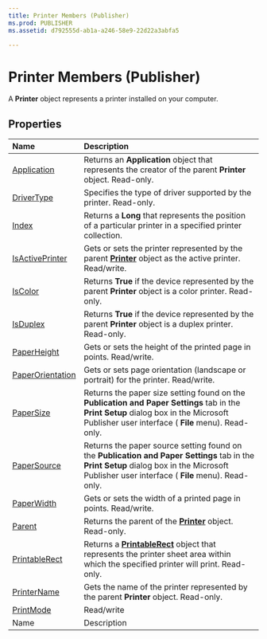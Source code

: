 ```yaml
---
title: Printer Members (Publisher)
ms.prod: PUBLISHER
ms.assetid: d792555d-ab1a-a246-58e9-22d22a3abfa5

---
```



# Printer Members (Publisher)
A  **Printer** object represents a printer installed on your computer.

## Properties



|**Name**|**Description**|
|:-----|:-----|
| [Application](printer.application-property-publisher.md)|Returns an  **Application** object that represents the creator of the parent **Printer** object. Read-only.|
| [DriverType](printer.drivertype-property-publisher.md)|Specifies the type of driver supported by the printer. Read-only.|
| [Index](printer.index-property-publisher.md)|Returns a  **Long** that represents the position of a particular printer in a specified printer collection.|
| [IsActivePrinter](printer.isactiveprinter-property-publisher.md)|Gets or sets the printer represented by the parent  **[Printer](printer-object-publisher.md)** object as the active printer. Read/write.|
| [IsColor](printer.iscolor-property-publisher.md)|Returns  **True** if the device represented by the parent **Printer** object is a color printer. Read-only.|
| [IsDuplex](printer.isduplex-property-publisher.md)|Returns  **True** if the device represented by the parent **Printer** object is a duplex printer. Read-only.|
| [PaperHeight](printer.paperheight-property-publisher.md)|Gets or sets the height of the printed page in points. Read/write.|
| [PaperOrientation](printer.paperorientation-property-publisher.md)|Gets or sets page orientation (landscape or portrait) for the printer. Read/write.|
| [PaperSize](printer.papersize-property-publisher.md)|Returns the paper size setting found on the  **Publication and Paper Settings** tab in the **Print Setup** dialog box in the Microsoft Publisher user interface ( **File** menu). Read-only.|
| [PaperSource](printer.papersource-property-publisher.md)|Returns the paper source setting found on the  **Publication and Paper Settings** tab in the **Print Setup** dialog box in the Microsoft Publisher user interface ( **File** menu). Read-only.|
| [PaperWidth](printer.paperwidth-property-publisher.md)|Gets or sets the width of a printed page in points. Read/write.|
| [Parent](printer.parent-property-publisher.md)|Returns the parent of the  **[Printer](printer-object-publisher.md)** object. Read-only.|
| [PrintableRect](printer.printablerect-property-publisher.md)|Returns a  **[PrintableRect](printablerect-object-publisher.md)** object that represents the printer sheet area within which the specified printer will print. Read-only.|
| [PrinterName](printer.printername-property-publisher.md)|Gets the name of the printer represented by the parent  **Printer** object. Read-only.|
| [PrintMode](printer.printmode-property-publisher.md)|Read/write|
|Name|Description|

